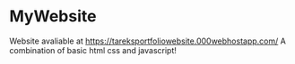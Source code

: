 # MyWebsite
Website avaliable at https://tareksportfoliowebsite.000webhostapp.com/
A combination of basic html css and javascript!
